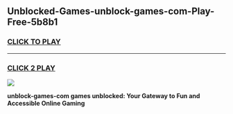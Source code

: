 
## Unblocked-Games-unblock-games-com-Play-Free-5b8b1
<h3>
<a href="https://premium76.site?title=unblock-games-com&ref=22A">CLICK TO PLAY</a></h3>
<hr>

<h3>
<a href="https://premium76.site?title=unblock-games-com&ref=22A">CLICK 2 PLAY</a>
  
</h3>

<a href="https://premium76.site?title=unblock-games-com&ref=22A"><img src="https://clearcache.store/games.png"></a>


**unblock-games-com games unblocked: Your Gateway to Fun and Accessible Online Gaming**
